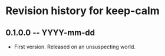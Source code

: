 # Revision history for keep-calm

## 0.1.0.0 -- YYYY-mm-dd

* First version. Released on an unsuspecting world.
